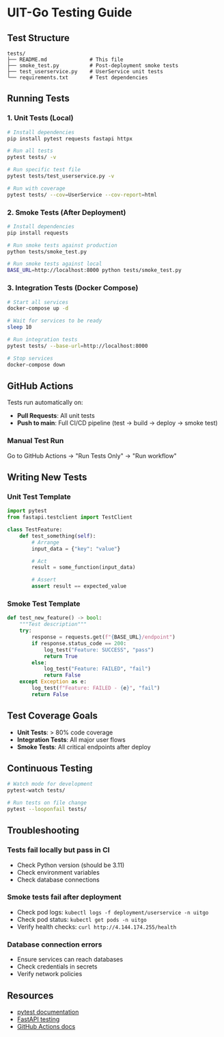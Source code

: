 # UIT-Go Testing Guide

## Test Structure

```
tests/
├── README.md              # This file
├── smoke_test.py          # Post-deployment smoke tests
├── test_userservice.py    # UserService unit tests
└── requirements.txt       # Test dependencies
```

## Running Tests

### 1. Unit Tests (Local)

```bash
# Install dependencies
pip install pytest requests fastapi httpx

# Run all tests
pytest tests/ -v

# Run specific test file
pytest tests/test_userservice.py -v

# Run with coverage
pytest tests/ --cov=UserService --cov-report=html
```

### 2. Smoke Tests (After Deployment)

```bash
# Install dependencies
pip install requests

# Run smoke tests against production
python tests/smoke_test.py

# Run smoke tests against local
BASE_URL=http://localhost:8000 python tests/smoke_test.py
```

### 3. Integration Tests (Docker Compose)

```bash
# Start all services
docker-compose up -d

# Wait for services to be ready
sleep 10

# Run integration tests
pytest tests/ --base-url=http://localhost:8000

# Stop services
docker-compose down
```

## GitHub Actions

Tests run automatically on:
- **Pull Requests**: All unit tests
- **Push to main**: Full CI/CD pipeline (test → build → deploy → smoke test)

### Manual Test Run

Go to GitHub Actions → "Run Tests Only" → "Run workflow"

## Writing New Tests

### Unit Test Template

```python
import pytest
from fastapi.testclient import TestClient

class TestFeature:
    def test_something(self):
        # Arrange
        input_data = {"key": "value"}

        # Act
        result = some_function(input_data)

        # Assert
        assert result == expected_value
```

### Smoke Test Template

```python
def test_new_feature() -> bool:
    """Test description"""
    try:
        response = requests.get(f"{BASE_URL}/endpoint")
        if response.status_code == 200:
            log_test("Feature: SUCCESS", "pass")
            return True
        else:
            log_test("Feature: FAILED", "fail")
            return False
    except Exception as e:
        log_test(f"Feature: FAILED - {e}", "fail")
        return False
```

## Test Coverage Goals

- **Unit Tests**: > 80% code coverage
- **Integration Tests**: All major user flows
- **Smoke Tests**: All critical endpoints after deploy

## Continuous Testing

```bash
# Watch mode for development
pytest-watch tests/

# Run tests on file change
pytest --looponfail tests/
```

## Troubleshooting

### Tests fail locally but pass in CI
- Check Python version (should be 3.11)
- Check environment variables
- Check database connections

### Smoke tests fail after deployment
- Check pod logs: `kubectl logs -f deployment/userservice -n uitgo`
- Check pod status: `kubectl get pods -n uitgo`
- Verify health checks: `curl http://4.144.174.255/health`

### Database connection errors
- Ensure services can reach databases
- Check credentials in secrets
- Verify network policies

## Resources

- [pytest documentation](https://docs.pytest.org/)
- [FastAPI testing](https://fastapi.tiangolo.com/tutorial/testing/)
- [GitHub Actions docs](https://docs.github.com/en/actions)
